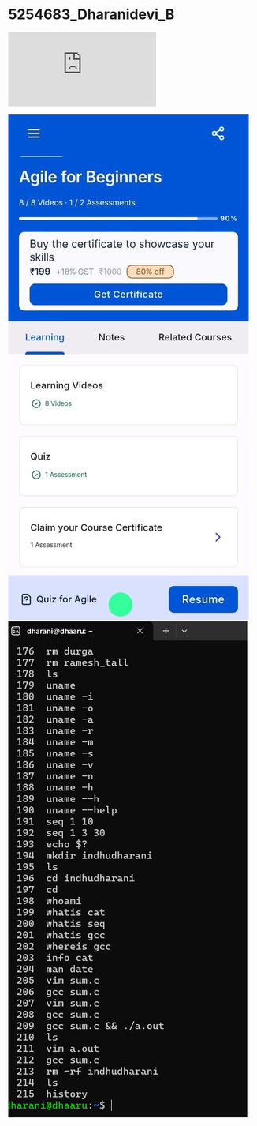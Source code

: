 # 5254683_Dharanidevi_B

![image alt](https://github.com/dharanidevibalasubramanian/5254683_Dharanidevi_B/blob/7ae2e7986c3ab1ed8302d39d4e3dd0c35f417584/5254683_SimplilearnCertificate%20(1).pdf)

![image alt](https://github.com/dharanidevibalasubramanian/5254683_Dharanidevi_B/blob/7e22b4b35d109bd057e4994887b4f2eeb0bc3d8c/SDLC/Agile_5254683.jpg)
![image alt](https://github.com/dharanidevibalasubramanian/5254683_Dharanidevi_B/blob/ea485ac52cb12a44aa1266bae1da9e0f681ba066/Screenshot%202025-07-30%20224920.png)
